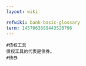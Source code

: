 ```yaml
---
layout: wiki

refwiki: bank-basic-glossary
term: 1457063689443520796
---
```


```
#债权工具 
债权工具的代表是债券。
#债券

```